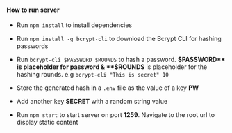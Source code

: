 #### How to run server

* Run `npm install` to install dependencies

* Run `npm install -g bcrypt-cli` to download the Bcrypt CLI for hashing passwords

* Run `bcrypt-cli $PASSWORD $ROUNDS` to hash a password. **$PASSWORD** is placeholder for password & **$ROUNDS** is placeholder for the hashing rounds. e.g `bcrypt-cli "This is secret" 10`

* Store the generated hash in a `.env` file as the value of a key **PW**

* Add another key **SECRET** with a random string value

* Run `npm start` to start server on port **1259**. Navigate to the root url to display static content
